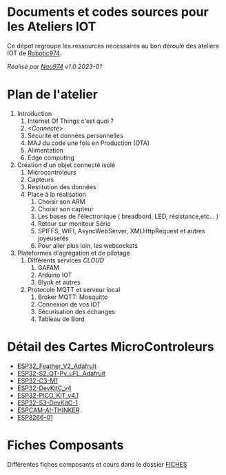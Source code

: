 # Documents et codes sources pour les Ateliers IOT

Ce dépot regroupe les ressources necessaires au bon déroulé des ateliers IOT de  [Robotic974].

*Réalisé par [Nao974] v1.0 2023-01*

# Plan de l'atelier

1. Introduction
    1. Internet Of Things c'est quoi ?
    1. *<Connecté>*
    1. Sécurité et données personnelles
    1. MAJ du code une fois en Production (OTA)
    1. Alimentation
    1. Edge computing
1. Création d'un objet connecté isolé
    1. Microcontroleurs
    1. Capteurs
    1. Restitution des données
    1. Place à la réalisation
        1. Choisir son ARM
        1. Choisir son capteur
        1. Les bases de l'électronique ( breadbord, LED, résistance,etc... )
        1. Retour sur moniteur Série
        1. SPIFFS, WIFI, AsyncWebServer, XMLHttpRequest et autres joyeusetés
        1. Pour aller plus loin, les websockets
1. Plateformes d'agrégation et de pilotage
    1. Différents services *CLOUD*
        1. GAFAM
        1. Arduino IOT
        1. Blynk et autres
    1. Protocole MQTT et serveur local
        1. Broker MQTT: Mosquitto
        1. Connexion de vos IOT
        1. Sécurisation des échanges
        1. Tableau de Bord

# Détail des Cartes MicroControleurs

- [ESP32_Feather_V2_Adafruit]
- [ESP32-S2_QT-Py_uFL_Adafruit]
- [ESP32-C3-M1]
- [ESP32-DevKitC_v4]
- [ESP32-PICO_KIT_v4.1]
- [ESP32-S3-DevKitC-1]
- [ESPCAM-AI-THINKER]
- [ESP8266-01]

# Fiches Composants

Différentes fiches composants et cours dans le dossier [FICHES]


[ESP32_Feather_V2_Adafruit]: ./MCU/MCU_ESP32_Feather_V2_Adafruit.md
[ESP32-C3-M1]: ./MCU/MCU_ESP32-C3-M1.md
[ESP32-DevKitC_v4]: ./MCU/MCU_ESP32-DevKitC_v4.md
[ESP32-PICO_KIT_v4.1]: ./MCU/MCU_ESP32-PICO_KIT_v4.1.md
[ESP32-S2_QT-Py_uFL_Adafruit]: ./MCU/MCU_ESP32-S2_QT-Py_uFL_Adafruit.md
[ESP32-S3-DevKitC-1]: ./MCU/MCU_ESP32-S3-DevKitC-1.md
[ESPCAM-AI-THINKER]: ./MCU/MCU_ESPCAM-AI-THINKER.md
[ESP8266-01]: ./MCU/MCU_ESP8266-01.md

[FICHES]: ./FICHES

[Robotic974]:      https://www.facebook.com/robotic974
[Nao974]:          https://www.youtube.com/@Nao974Robotic
